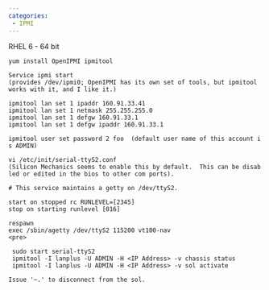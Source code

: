 ```yaml
---
categories:
 - IPMI
---
```

RHEL 6 - 64 bit

`yum install OpenIPMI ipmitool`

`Service ipmi start  `
`(provides /dev/ipmi0; OpenIPMI has its own set of tools, but ipmitool works with it, and I like it.)`

`ipmitool lan set 1 ipaddr 160.91.33.41`\
`ipmitool lan set 1 netmask 255.255.255.0`\
`ipmitool lan set 1 defgw 160.91.33.1`\
`ipmitool lan set 1 defgw ipaddr 160.91.33.1`

`ipmitool user set password 2 foo  (default user name of this account is ADMIN)`

`vi /etc/init/serial-ttyS2.conf   `
`(Silicon Mechanics seems to enable this by default.  This can be disabled or edited in the bios to other com ports).`

    # This service maintains a getty on /dev/ttyS2.

    start on stopped rc RUNLEVEL=[2345]
    stop on starting runlevel [016]

    respawn
    exec /sbin/agetty /dev/ttyS2 115200 vt100-nav
    <pre>

     sudo start serial-ttyS2
     ipmitool -I lanplus -U ADMIN -H <IP Address> -v chassis status 
     ipmitool -I lanplus -U ADMIN -H <IP Address> -v sol activate

    Issue '~.' to disconnect from the sol.

